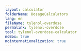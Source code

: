 ```yaml
---
layout: calculator
folderName: DosageCalculators
lang: en
fileName: tylenol-overdose
permalink: tylenol-overdose
tool: tylenol-overdose-calculator
noBox: true
nointernationalization: true
---
```

